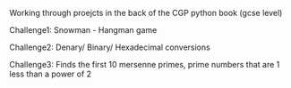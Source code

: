 Working through proejcts in the back of the CGP python book (gcse level)

Challenge1: Snowman - Hangman game

Challenge2: Denary/ Binary/ Hexadecimal conversions

Challenge3: Finds the first 10 mersenne primes, prime numbers that are 1 less than a power of 2
